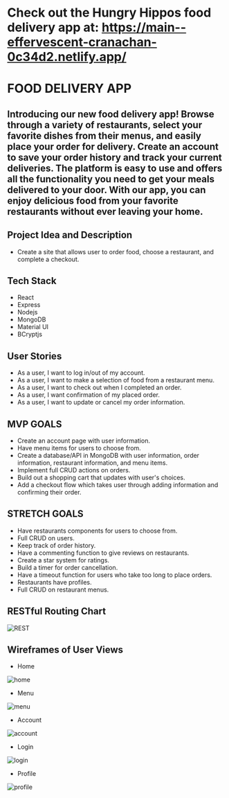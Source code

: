 # Check out the Hungry Hippos food delivery app at: https://main--effervescent-cranachan-0c34d2.netlify.app/

# FOOD DELIVERY APP

##  Introducing our new food delivery app! Browse through a variety of restaurants, select your favorite dishes from their menus, and easily place your order for delivery. Create an account to save your order history and track your current deliveries. The platform is easy to use and offers all the functionality you need to get your meals delivered to your door. With our app, you can enjoy delicious food from your favorite restaurants without ever leaving your home.

## Project Idea and Description
- Create a site that allows user to order food, choose a restaurant, and complete a checkout.

## Tech Stack

- React
- Express
- Nodejs
- MongoDB
- Material UI
- BCryptjs

## User Stories

- As a user, I want to log in/out of my account.
- As a user, I want to make a selection of food from a restaurant menu.
- As a user, I want to check out when I completed an order.
- As a user, I want confirmation of my placed order.
- As a user, I want to update or cancel my order information.

## MVP GOALS

- Create an account page with user information.
- Have menu items for users to choose from.
- Create a database/API in MongoDB with user information, order information, restaurant information, and menu items.
- Implement full CRUD actions on orders.
- Build out a shopping cart that updates with user's choices.
- Add a checkout flow which takes user through adding information and confirming their order.


## STRETCH GOALS
- Have restaurants components for users to choose from.
- Full CRUD on users.
- Keep track of order history.
- Have a commenting function to give reviews on restaurants.
- Create a star system for ratings.
- Build a timer for order cancellation.
- Have a timeout function for users who take too long to place orders.
- Restaurants have profiles.
- Full CRUD on restaurant menus.


## RESTful Routing Chart

![REST](https://user-images.githubusercontent.com/117604017/215015669-251c52e1-777e-4b09-97bb-9f79551e3060.png)

## Wireframes of User Views

- Home

![home](https://user-images.githubusercontent.com/117604017/215015823-c59fac89-16d7-44db-8821-35f42dba3b7e.png)

- Menu

![menu](https://user-images.githubusercontent.com/117604017/215015868-fdd7af56-e6d4-4b5c-b723-ae79a80f9001.png)

- Account

![account](https://user-images.githubusercontent.com/117604017/215015920-6bd50d18-d071-41b6-ab40-98c9a6a34598.png)

- Login 

![login](https://user-images.githubusercontent.com/117604017/215015964-ec7c7d90-aa0f-4fed-a887-daaf5f398584.png)

- Profile

![profile](https://user-images.githubusercontent.com/117604017/215015996-1923685f-4450-4b1a-9a37-b2a74e6ad4a5.png)




